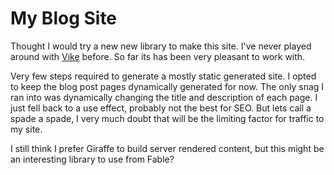 # My Blog Site

Thought I would try a new new library to make this site. I've never played around with [Vike](https://vike.dev/) before. So far its has been very pleasant to work with.

Very few steps required to generate a mostly static generated site. I opted to keep the blog post pages dynamically generated for now. The only snag I ran into was dynamically changing the title and description of each page. I just fell back to a use effect, probably not the best for SEO. But lets call a spade a spade, I very much doubt that will be the limiting factor for traffic to my site.

I still think I prefer Giraffe to build server rendered content, but this might be an interesting library to use from Fable?